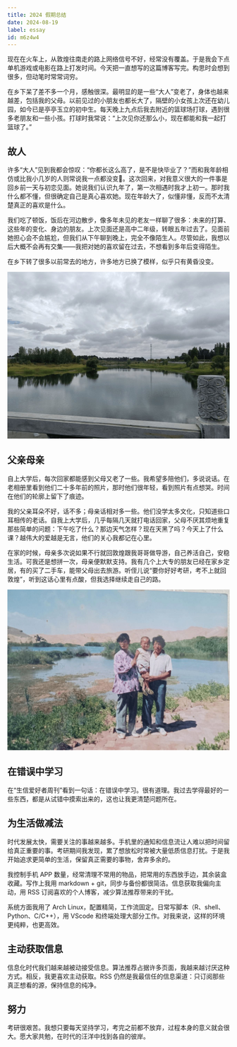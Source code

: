 ```yaml
---
title: 2024 假期总结
date: 2024-08-19
label: essay
id: m6z4w4
---
```


现在在火车上，从敦煌往南走的路上网络信号不好，经常没有覆盖。于是我会下点单机游戏或电影在路上打发时间。今天把一直想写的这篇博客写完。构思时会想到很多，但动笔时常常词穷。

在乡下呆了差不多一个月，感触很深。最明显的是一些“大人”变老了，身体也越来越差，包括我的父母。以前见过的小朋友也都长大了，隔壁的小女孩上次还在幼儿园，如今已是亭亭玉立的初中生。每天晚上九点后我去附近的篮球场打球，遇到很多老朋友和一些小孩。打球时我常说：“上次见你还那么小，现在都能和我一起打篮球了。”

## 故人

许多“大人”见到我都会惊叹：“你都长这么高了，是不是快毕业了？”而和我年龄相仿或比我小几岁的人则常说我一点都没变🤣。这次回来，对我意义很大的一件事是回乡前一天与初恋见面。她说我们认识九年了，第一次相遇时我才上初一。那时我什么都不懂，但很确定自己是真心喜欢她。现在年龄大了，似懂非懂，反而不太清楚真正的喜欢是什么。

我们吃了顿饭，饭后在河边散步，像多年未见的老友一样聊了很多：未来的打算、这些年的变化、身边的朋友。上次见面还是高中二年级，转眼五年过去了。见面前她担心会不会尴尬，但我们从下午聊到晚上，完全不像陌生人。尽管如此，我想以后大概不会再有交集——我把对她的喜欢留在过去，不想看到多年后变得陌生。

在乡下转了很多以前常去的地方，许多地方已换了模样，似乎只有黄昏没变。

![](assets/20240819211516.jpg)

## 父亲母亲

自上大学后，每次回家都能感到父母又老了一些。我希望多陪他们，多说说话。在老相册里看到他们二十多年前的照片，那时他们很年轻，看到照片有点想哭。时间在他们的轮廓上留下了痕迹。

我的父亲耳朵不好，话不多；母亲话相对多一些。他们没学太多文化，只知道些口耳相传的老话。自我上大学后，几乎每隔几天就打电话回家，父母不厌其烦地重复那些简单的问题：下午吃了什么？那边天气怎样？现在天黑了吗？今天上了什么课？越伟大的爱越是无言，他们的关心我都记在心里。

在家的时候，母亲多次说如果不行就回敦煌跟我哥哥做导游，自己养活自己，安稳生活。可我还是想拼一次，母亲便默默支持。我有几个上大专的朋友已经在家乡定居，有的买了二手车，能带父母出去旅游。听侄儿说“要你好好考研，考不上就回敦煌”，听到这话心里有点酸，但我选择继续走自己的路。

![](assets/20240819211533.jpg)

## 在错误中学习

在“生信爱好者周刊”看到一句话：在错误中学习。很有道理。我过去学得最好的一些东西，都是从试错中摸索出来的，这也让我更清楚问题所在。

## 为生活做减法

时代发展太快，需要关注的事越来越多。手机里的通知和信息流让人难以把时间留给真正重要的事。考研期间我发现，累了想放松时常被大量低质信息打扰。于是我开始追求更简单的生活，保留真正需要的事物，舍弃多余的。

我控制手机 APP 数量，经常清理不常用的物品，把常用的东西放手边，其余装盒收藏。写作上我用 markdown + git，同步与备份都很简洁。信息获取我偏向主动，用 RSS 订阅喜欢的个人博客，减少算法推荐带来的干扰。

系统方面我用了 Arch Linux，配置精简，工作流固定。日常写脚本（R、shell、Python、C/C++），用 VScode 和终端处理大部分工作。对我来说，这样的环境更纯粹，也更高效。

## 主动获取信息

信息化时代我们越来越被动接受信息。算法推荐占据许多页面，我越来越讨厌这种方式。相反，我更喜欢主动获取。RSS 仍然是我最信任的信息渠道：只订阅那些真正想看的源，保持信息的纯净。

## 努力

考研很艰苦。我想只要每天坚持学习，考完之前都不放弃，过程本身的意义就会很大。愿大家共勉，在时代的汪洋中找到各自的彼岸。